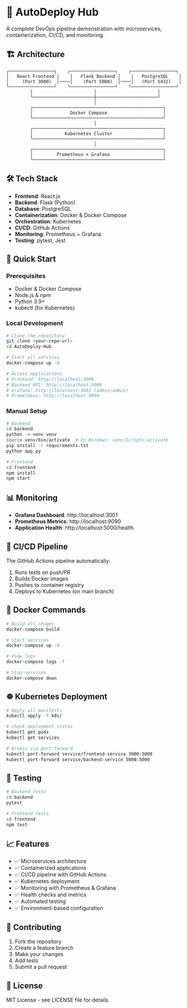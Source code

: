 # 🚀 AutoDeploy Hub

A complete DevOps pipeline demonstration with microservices, containerization, CI/CD, and monitoring.

## 🏗️ Architecture

```
┌─────────────────┐    ┌─────────────────┐    ┌─────────────────┐
│   React Frontend │    │   Flask Backend │    │   PostgreSQL    │
│     (Port 3000)  │────│    (Port 5000)  │────│   (Port 5432)   │
└─────────────────┘    └─────────────────┘    └─────────────────┘
         │                       │                       │
         └───────────────────────┼───────────────────────┘
                                 │
         ┌─────────────────────────────────────────────────┐
         │              Docker Compose                     │
         └─────────────────────────────────────────────────┘
                                 │
         ┌─────────────────────────────────────────────────┐
         │            Kubernetes Cluster                   │
         └─────────────────────────────────────────────────┘
                                 │
         ┌─────────────────────────────────────────────────┐
         │         Prometheus + Grafana                    │
         └─────────────────────────────────────────────────┘
```

## 🛠️ Tech Stack

- **Frontend**: React.js
- **Backend**: Flask (Python)
- **Database**: PostgreSQL
- **Containerization**: Docker & Docker Compose
- **Orchestration**: Kubernetes
- **CI/CD**: GitHub Actions
- **Monitoring**: Prometheus + Grafana
- **Testing**: pytest, Jest

## 🚀 Quick Start

### Prerequisites
- Docker & Docker Compose
- Node.js & npm
- Python 3.9+
- kubectl (for Kubernetes)

### Local Development
```bash
# Clone the repository
git clone <your-repo-url>
cd AutoDeploy-Hub

# Start all services
docker-compose up -d

# Access applications
# Frontend: http://localhost:3000
# Backend API: http://localhost:5000
# Grafana: http://localhost:3001 (admin/admin)
# Prometheus: http://localhost:9090
```

### Manual Setup
```bash
# Backend
cd backend
python -m venv venv
source venv/bin/activate  # On Windows: venv\Scripts\activate
pip install -r requirements.txt
python app.py

# Frontend
cd frontend
npm install
npm start
```

## 📊 Monitoring

- **Grafana Dashboard**: http://localhost:3001
- **Prometheus Metrics**: http://localhost:9090
- **Application Health**: http://localhost:5000/health

## 🔄 CI/CD Pipeline

The GitHub Actions pipeline automatically:
1. Runs tests on push/PR
2. Builds Docker images
3. Pushes to container registry
4. Deploys to Kubernetes (on main branch)

## 🐳 Docker Commands

```bash
# Build all images
docker-compose build

# Start services
docker-compose up -d

# View logs
docker-compose logs -f

# Stop services
docker-compose down
```

## ☸️ Kubernetes Deployment

```bash
# Apply all manifests
kubectl apply -f k8s/

# Check deployment status
kubectl get pods
kubectl get services

# Access via port-forward
kubectl port-forward service/frontend-service 3000:3000
kubectl port-forward service/backend-service 5000:5000
```

## 🧪 Testing

```bash
# Backend tests
cd backend
pytest

# Frontend tests
cd frontend
npm test
```

## 📈 Features

- ✅ Microservices architecture
- ✅ Containerized applications
- ✅ CI/CD pipeline with GitHub Actions
- ✅ Kubernetes deployment
- ✅ Monitoring with Prometheus & Grafana
- ✅ Health checks and metrics
- ✅ Automated testing
- ✅ Environment-based configuration

## 🤝 Contributing

1. Fork the repository
2. Create a feature branch
3. Make your changes
4. Add tests
5. Submit a pull request

## 📄 License

MIT License - see LICENSE file for details.
